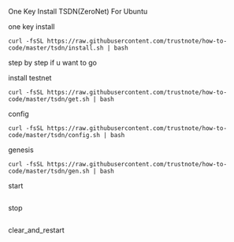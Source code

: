 One Key Install TSDN(ZeroNet) For Ubuntu



one key install 
```
curl -fsSL https://raw.githubusercontent.com/trustnote/how-to-code/master/tsdn/install.sh | bash
```






step by step if u want to go




install testnet

```
curl -fsSL https://raw.githubusercontent.com/trustnote/how-to-code/master/tsdn/get.sh | bash
```

config

```
curl -fsSL https://raw.githubusercontent.com/trustnote/how-to-code/master/tsdn/config.sh | bash
```

genesis

```
curl -fsSL https://raw.githubusercontent.com/trustnote/how-to-code/master/tsdn/gen.sh | bash
```

start

```
```

stop
```
```


clear_and_restart

```
```

